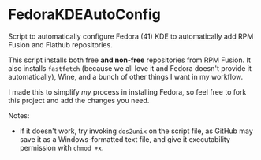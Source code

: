 # FedoraKDEAutoConfig
Script to automatically configure Fedora (41) KDE to automatically add RPM Fusion and Flathub repositories.

This script installs both free **and non-free** repositories from RPM Fusion. It also installs `fastfetch` (because we all love it and Fedora doesn't provide it automatically), Wine, and a bunch of other things I want in my workflow.

I made this to simplify *my* process in installing Fedora, so feel free to fork this project and add the changes you need.

Notes: 
- if it doesn't work, try invoking `dos2unix` on the script file, as GitHub may save it as a Windows-formatted text file, and give it executability permission with `chmod +x`.
